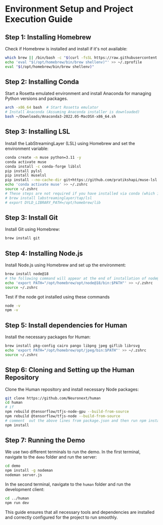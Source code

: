 # Environment Setup and Project Execution Guide

## Step 1: Installing Homebrew
Check if Homebrew is installed and install if it's not available:
```bash
which brew || /bin/bash -c "$(curl -fsSL https://raw.githubusercontent.com/Homebrew/install/HEAD/install.sh)"
echo 'eval "$(/opt/homebrew/bin/brew shellenv)"' >> ~/.zprofile
eval "$(/opt/homebrew/bin/brew shellenv)"
```

## Step 2: Installing Conda
Start a Rosetta emulated environment and install Anaconda for managing Python versions and packages.
```bash
arch -x86_64 bash  # Start Rosetta emulator
# Install Anaconda (Assuming Anaconda installer is downloaded)
bash ~/Downloads/Anaconda3-2022.05-MacOSX-x86_64.sh
```
## Step 3: Installing LSL
Install the LabStreamingLayer (LSL) using Homebrew and set the environment variable:
```bash
conda create -n muse python=3.11 -y
conda activate muse
conda install -c conda-forge liblsl
pip install pylsl
pip install muselsl
pip install --no-cache-dir git+https://github.com/pratikshapi/muse-lsl.git
echo 'conda activate muse' >> ~/.zshrc
source ~/.zshrc
# These steps are not required if you have installed via conda (which is platform independent)
# brew install labstreaminglayer/tap/lsl
# export DYLD_LIBRARY_PATH=/opt/homebrew/lib
```
## Step 3: Install Git
Install Git using Homebrew:
```bash
brew install git
```

## Step 4: Installing Node.js
Install Node.js using Homebrew and set up the environment:
```bash
brew install node@18
# the following command will appear at the end of installation of node@18, please verify and run it
echo 'export PATH="/opt/homebrew/opt/node@18/bin:$PATH"' >> ~/.zshrc
source ~/.zshrc
```
Test if the node got installed using these commands
```bash
node -v
npm -v
```
## Step 5: Install dependencies for Human
Install the necessary packages for Human:
```bash
brew install pkg-config cairo pango libpng jpeg giflib librsvg
echo 'export PATH="/opt/homebrew/opt/jpeg/bin:$PATH"' >> ~/.zshrc
source ~/.zshrc
```

## Step 6: Cloning and Setting up the Human Repository
Clone the Human repository and install necessary Node packages:
```bash
git clone https://github.com/Neuronext/human
cd human
# if 
npm rebuild @tensorflow/tfjs-node-gpu --build-from-source
npm rebuild @tensorflow/tfjs-node --build-from-source 
# comment  out the above lines from package.json and then run npm install if you are using mac m2
npm install
```

## Step 7: Running the Demo
We use two different terminals to run the demo. In the first terminal, navigate to the `demo` folder and run the server:
```bash
cd demo
npm install -g nodeman
nodeman server.js
```
In the second terminal, navigate to the `human` folder and run the development client:
```bash
cd ../human
npm run dev
```

This guide ensures that all necessary tools and dependencies are installed and correctly configured for the project to run smoothly.



